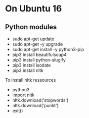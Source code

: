
# On Ubuntu 16
## Python modules
- sudo apt-get update
- sudo apt-get -y upgrade
- sudo apt-get install -y python3-pip
- pip3 install beautifulsoup4
- pip3 install python-slugify
- pip3 install isodate
- pip3 install nltk

To install nltk ressources
- python3
- import nltk
- nltk.download('stopwords')
- nltk.download('punkt')
- exit()
